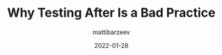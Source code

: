 ---
author: mattibarzeev
date: 2022-01-28
draft: true
publisher: thepracticaldev
tags:
  - testing
target_url: https://dev.to/mbarzeev/why-testing-after-is-a-bad-practice-2pj5
title: Why Testing After Is a Bad Practice
---